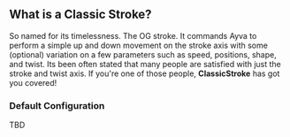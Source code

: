 ## What is a Classic Stroke?

So named for its timelessness. The OG stroke. It commands Ayva to perform a simple up and down movement on the stroke axis with some 
(optional) variation on a few parameters such as speed, positions, shape, and twist. Its been often stated that many people are satisfied 
with just the stroke and twist axis. If you're one of those people, __ClassicStroke__ has got you covered!

### Default Configuration

TBD

